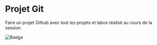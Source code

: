 # Projet Git
Faire un projet Github avec tout les projets et labos réalisé au cours de la session.

![Badge](https://img.shields.io/badge/Git-Terminer-green)
